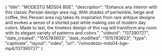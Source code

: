 {
    "title": "MODESTO MDS04 BGE",
    "description": "Enhance any interior with this classic Persian design area rug. With shades of periwinkle, beige and coffee, this Persian area rug takes its inspiration from rare antique designs and evokes a sense of a storied past while making use of modern day colors. Made to last, the timeless design of this rug will transform any room with its elegant variety of patterns and colors.",
    "videoid": "137390727",
    "date_created": "1515783603",
    "date_modified": "1515783923",
    "type": "captivate",
    "layout": "video",
    "url": "\/v\/modesto-mds04-bge-mp4\/137390727"
}
